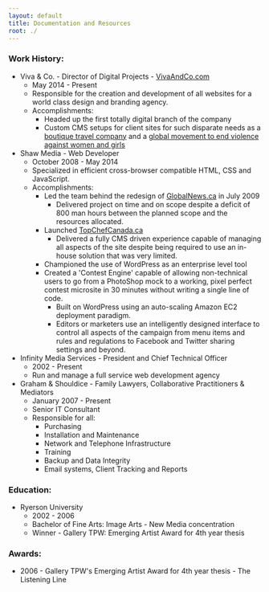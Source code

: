 ```yaml
---
layout: default
title: Documentation and Resources
root: ./
---
```


### Work History:
* Viva & Co. - Director of Digital Projects - [VivaAndCo.com](http://vivaandco.com)
  * May 2014 - Present
  * Responsible for the creation and development of all websites for a world class design and branding agency.
  * Accomplishments:
    * Headed up the first totally digital branch of the company
    * Custom CMS setups for client sites for such disparate needs as a [boutique travel company](http://trufflepig.com) and a [global movement to end violence against women and girls](http://onebillionrising.org)
* Shaw Media - Web Developer
  * October 2008 - May 2014
  * Specialized in efficient cross-browser compatible HTML, CSS and JavaScript.
  * Accomplishments:
    * Led the team behind the redesign of [GlobalNews.ca](http://GlobalNews.ca) in July 2009
      * Delivered project on time and on scope despite a deficit of 800 man hours between the planned scope and the resources allocated.
    * Launched [TopChefCanada.ca](http://TopChefCanada.ca)
      * Delivered a fully CMS driven experience capable of managing all aspects of the site despite being required to use an in-house solution that was very limited.
    * Championed the use of WordPress as an enterprise level tool
    * Created a 'Contest Engine' capable of allowing non-technical users to go from a PhotoShop mock to a working, pixel perfect contest microsite in 30 minutes without writing a single line of code.
      * Built on WordPress using an auto-scaling Amazon EC2 deployment paradigm.
      * Editors or marketers use an intelligently designed interface to control all aspects of the campaign from menu items and rules and regulations to Facebook and Twitter sharing settings and beyond.
* Infinity Media Services - President and Chief Technical Officer
  * 2002 - Present
  * Run and manage a full service web development agency
* Graham & Shouldice - Family Lawyers, Collaborative Practitioners & Mediators
  * January 2007 - Present
  * Senior IT Consultant
  * Responsible for all:
    * Purchasing
    * Installation and Maintenance
    * Network and Telephone Infrastructure
    * Training
    * Backup and Data Integrity
    * Email systems, Client Tracking and Reports


### Education:
* Ryerson University
  * 2002 - 2006
  * Bachelor of Fine Arts: Image Arts - New Media concentration
  * Winner - Gallery TPW: Emerging Artist Award for 4th year thesis

### Awards:

* 2006 - Gallery TPW's Emerging Artist Award for 4th year thesis - The Listening Line



